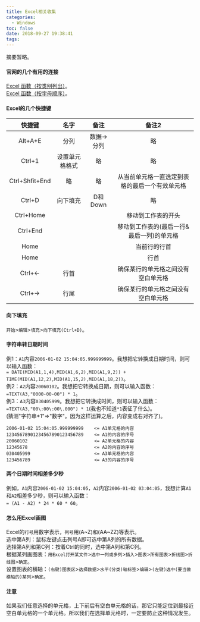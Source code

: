 ```yaml
---
title: Excel相关收集
categories:
  - Windows
toc: false
date: 2018-09-27 19:38:41
tags:
---
```

摘要暂略。
<!-- more -->

#### 官网的几个有用的连接
[Excel 函数（按类别列出）](https://support.office.com/zh-cn/article/Excel-函数（按类别列出）-5f91f4e9-7b42-46d2-9bd1-63f26a86c0eb)。  
[Excel 函数（按字母顺序）](https://support.office.com/zh-cn/article/excel-函数（按字母顺序）-b3944572-255d-4efb-bb96-c6d90033e188)。  

#### Excel的几个快捷键
|快捷键         |名字         |备注     |备注2 |
|:------------:|:-----------:|:-------:|:---:|
|Alt+A+E       |分列         |数据->分列|略    |
|Ctrl+1        |设置单元格格式|略       |略    |
|Ctrl+Shfit+End|略           |略       |从当前单元格一直选定到表格的最后一个有效单元格|
|Ctrl+D        |向下填充      |D和Down |略     |
|Ctrl+Home     |             |         |移动到工作表的开头|
|Ctrl+End      |             |         |移动到工作表的(最后一行&最后一列)的单元格|
|Home          |             |         |当前行的行首|
|Home          |             |         |行首  |
|Ctrl+←        |行首         |         |确保某行的单元格之间没有空白单元格|
|Ctrl+→        |行尾         |         |确保某行的单元格之间没有空白单元格|
#### 向下填充
`开始`>`编辑`>`填充`>`向下填充(Ctrl+D)`。

#### 字符串转日期时间
例1：`A1`内容`2006-01-02 15:04:05.999999999`。我想把它转换成日期时间，则可以输入函数：  
`= DATE(MID(A1,1,4),MID(A1,6,2),MID(A1,9,2)) + TIME(MID(A1,12,2),MID(A1,15,2),MID(A1,18,2))`。  
例2：`A2`内容`20060102`。我想把它转换成日期，则可以输入函数：  
`=TEXT(A3,"0000-00-00") * 1`。  
例3：`A3`内容`030405999`。我想把它转换成时间，则可以输入函数：  
`=TEXT(A3,"00\:00\:00\.000") * 1`(我也不知道`*1`表征了什么)。  
(猜测"字符串*1"=>"数字"。因为这样运算之后，内容变成右对齐了)。
```
2006-01-02 15:04:05.999999999    <= A1单元格的内容
12345678901234567890123456789    <= A1的内容的序号
20060102                         <= A2单元格的内容
12345678                         <= A2的内容的序号
030405999                        <= A3单元格的内容
123456789                        <= A3的内容的序号
```

#### 两个日期时间相差多少秒
例如，`A1`内容`2006-01-02 15:04:05`，`A2`内容`2006-01-02 03:04:05`，我想计算`A1`和`A2`相差多少秒，则可以输入函数：  
`= (A1 - A2) * 24 * 60 * 60`。

#### 怎么用Excel画图
Excel的`行号`用数字表示，`列号`用(A~Z)和(AA~ZZ)等表示。  
选中第A列：鼠标左键点击列号A即可选中第A列的所有数据。  
选择第A列和第C列：按着Ctrl的同时，选中第A列和第C列。  
根据某列画图表：`用Excel打开某文件`>`选中一列或多列`>`插入`>`图表`>`所有图表`>`折线图`>`折线图`>`确定`。  
设置图表的横轴：`(右键)图表区`>`选择数据`>`水平(分类)轴标签`>`编辑`>`(左键)选中(要当做横轴的)某列`>`确定`。

#### 注意
如果我们任意选择的单元格，上下前后有空白单元格的话，那它只能定位到最接近空白单元格的一个单元格。所以我们在选择单元格时，一定要防止这种情况发生。
